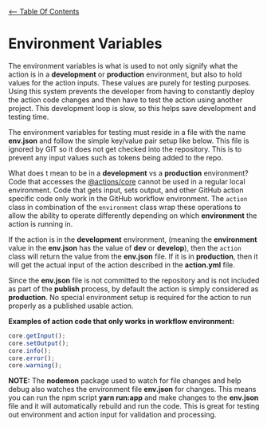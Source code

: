 [<-- Table Of Contents](docs.md)

# Environment Variables

The environment variables is what is used to not only signify what the action is in a **development** or **production** environment, but also to hold values for the action inputs.  These values are purely for testing purposes.  Using this system prevents the developer from having to constantly deploy the action code changes and then have to test the action using another project.  This development loop is slow, so this helps save development and testing time.

The environment variables for testing must reside in a file with the name **env.json** and follow the simple key/value pair setup like below.  This file is ignored by GIT so it does not get checked into the repository.  This is to prevent any input values such as tokens being added to the repo.

What does t mean to be in a **development** vs a **production** environment?  Code that accesses the [@actions/core](https://github.com/actions/toolkit/tree/main/packages/core) cannot be used in a regular local environment.  Code that gets input, sets output, and other GitHub action specific code only work in the GitHub workflow environment.  The ```action``` class in combination of the ```environment``` class wrap these operations to allow the ability to operate differently depending on which **environment** the action is running in.

If the action is in the **development** environment, (meaning the **environment** value in the **env.json** has the value of **dev** or **develop**), then the ```action``` class will return the value from the **env.json** file.  If it is in **production**, then it will get the actual input of the action described in the **action.yml** file.

Since the **env.json** file is not committed to the repository and is not included as part of the **publish** process, by default the action is simply considered as **production**.  No special environment setup is required for the action to run properly as a published usable action.

**Examples of action code that only works in workflow environment:**
 ``` js
 core.getInput();
 core.setOutput();
 core.info();
 core.error();
 core.warning();
 ```

 **NOTE:** The **nodemon** package used to watch for file changes and help debug also watches the environment file **env.json** for changes.  This means you can run the npm script **yarn run:app** and make changes to the **env.json** file and it will automatically rebuild and run the code. This is great for testing out environment and action input for validation and processing.